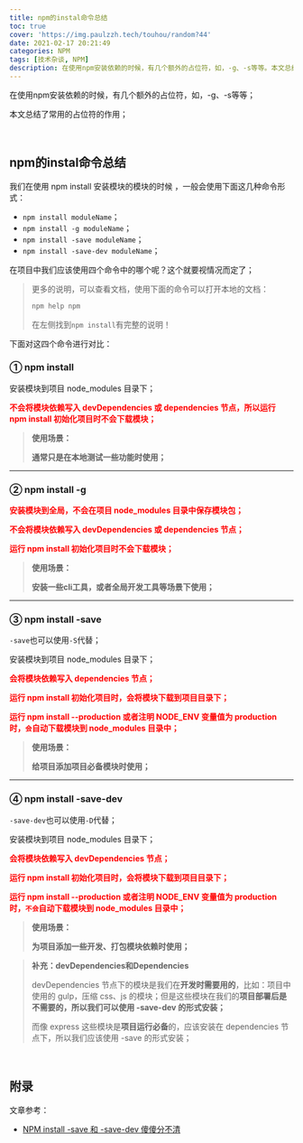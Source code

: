 ```yaml
---
title: npm的instal命令总结
toc: true
cover: 'https://img.paulzzh.tech/touhou/random?44'
date: 2021-02-17 20:21:49
categories: NPM
tags: [技术杂谈, NPM]
description: 在使用npm安装依赖的时候，有几个额外的占位符，如，-g、-s等等。本文总结了常用的占位符的作用；
---
```


在使用npm安装依赖的时候，有几个额外的占位符，如，-g、-s等等；

本文总结了常用的占位符的作用；

<br/>

<!--more-->

## **npm的instal命令总结**

我们在使用 npm install 安装模块的模块的时候 ，一般会使用下面这几种命令形式：

-   `npm install moduleName`；
-   `npm install -g moduleName`；
-   `npm install -save moduleName`；
-   `npm install -save-dev moduleName`；

在项目中我们应该使用四个命令中的哪个呢？这个就要视情况而定了；

>   更多的说明，可以查看文档，使用下面的命令可以打开本地的文档：
>
>   ```bash
>   npm help npm
>   ```
>
>   在左侧找到`npm install`有完整的说明！

下面对这四个命令进行对比：

### **① npm install**

安装模块到项目 node_modules 目录下；

<font color="#f00">**不会将模块依赖写入 devDependencies 或 dependencies 节点，所以运行 npm install 初始化项目时不会下载模块；**</font>

>   **使用场景：**
>
>   **通常只是在本地测试一些功能时使用；**

****

### **② npm install -g**

<font color="#f00">**安装模块到全局，不会在项目 node_modules 目录中保存模块包；**</font>

<font color="#f00">**不会将模块依赖写入 devDependencies 或 dependencies 节点；**</font>

<font color="#f00">**运行 npm install 初始化项目时不会下载模块；**</font>

>   **使用场景：**
>
>   **安装一些cli工具，或者全局开发工具等场景下使用；**

****

### **③ npm install -save**

`-save`也可以使用`-S`代替；

安装模块到项目 node_modules 目录下；

<font color="#f00">**会将模块依赖写入 dependencies 节点；**</font>

<font color="#f00">**运行 npm install 初始化项目时，会将模块下载到项目目录下；**</font>

<font color="#f00">**运行 npm install --production 或者注明 NODE_ENV 变量值为 production 时，`会`自动下载模块到 node_modules 目录中；**</font>

>   **使用场景：**
>
>   **给项目添加项目必备模块时使用；**

****

### **④ npm install -save-dev**

`-save-dev`也可以使用`-D`代替；

安装模块到项目 node_modules 目录下；

<font color="#f00">**会将模块依赖写入 devDependencies 节点；**</font>

<font color="#f00">**运行 npm install 初始化项目时，会将模块下载到项目目录下；**</font>

<font color="#f00">**运行 npm install --production 或者注明 NODE_ENV 变量值为 production 时，`不会`自动下载模块到 node_modules 目录中；**</font>

>   **使用场景：**
>
>   **为项目添加一些开发、打包模块依赖时使用；**

>   **补充：devDependencies和Dependencies**
>
>   devDependencies 节点下的模块是我们在**开发时需要用的**，比如：项目中使用的 gulp，压缩 css、js 的模块；但是这些模块在我们的**项目部署后是不需要的，所以我们可以使用 -save-dev 的形式安装；**
>
>   而像 express 这些模块是**项目运行必备**的，应该安装在 dependencies 节点下，所以我们应该使用 -save 的形式安装；

<br/>

## **附录**

文章参考：

-   [NPM install -save 和 -save-dev 傻傻分不清](https://www.limitcode.com/detail/59a15b1a69e95702e0780249.html)

<br/>